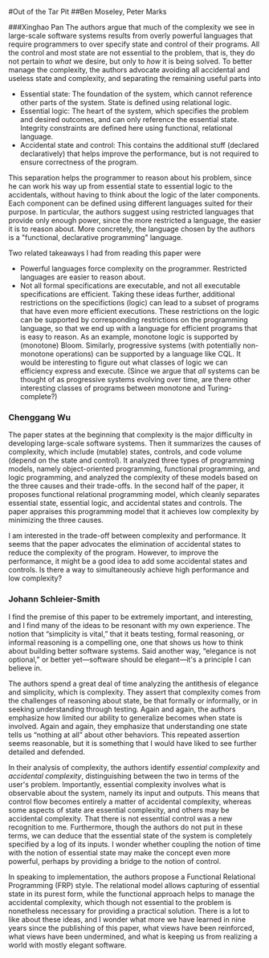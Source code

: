#Out of the Tar Pit
##Ben Moseley, Peter Marks

###Xinghao Pan
The authors argue that much of the complexity we see in large-scale software systems results from overly powerful languages that require programmers to over specify state and control of their programs.
All the control and most state are not essential to the problem, that is, they do not pertain to *what* we desire, but only to *how* it is being solved.
To better manage the complexity, the authors advocate avoiding all accidental and useless state and complexity, and separating the remaining useful parts into
- Essential state: The foundation of the system, which cannot reference other parts of the system. State is defined using relational logic.
- Essential logic: The heart of the system, which specifies the problem and desired outcomes, and can only reference the essential state. Integrity constraints are defined here using functional, relational language.
- Accidental state and control: This contains the additional stuff (declared declaratively) that helps improve the performance, but is not required to ensure correctness of the program.

This separation helps the programmer to reason about his problem, since he can work his way up from essential state to essential logic to the accidentals, without having to think about the logic of the later components.
Each component can be defined using different languages suited for their purpose.
In particular, the authors suggest using restricted languages that provide only enough power, since the more restricted a language, the easier it is to reason about.
More concretely, the language chosen by the authors is a "functional, declarative programming" language.

Two related takeaways I had from reading this paper were
- Powerful languages force complexity on the programmer. Restricted languages are easier to reason about.
- Not all formal specifications are executable, and not all executable specifications are efficient.
Taking these ideas further, additional restrictions on the specifictions (logic) can lead to a subset of programs that have even more efficient executions.
These restrictions on the logic can be supported by corresponding restrictions on the programming language, so that we end up with a language for efficient programs that is easy to reason.
As an example, monotone logic is supported by (monotone) Bloom.
Similarly, progressive systems (with potentially non-monotone operations) can be supported by a language like CQL.
It would be interesting to figure out what classes of logic we can efficiency express and execute.
(Since we argue that *all* systems can be thought of as progressive systems evolving over time, are there other interesting classes of programs between monotone and Turing-complete?)

### Chenggang Wu

The paper states at the beginning that complexity is the major difficulty in developing large-scale software systems. Then it summarizes the causes of complexity, which include (mutable) states, controls, and code volume (depend on the state and control). It analyzed three types of programming models, namely object-oriented programming, functional programming, and logic programming, and analyzed the complexity of these models based on the three causes and their trade-offs. In the second half of the paper, it proposes functional relational programming model, which cleanly separates essential state, essential logic, and accidental states and controls. The paper appraises this programming model that it achieves low complexity by minimizing the three causes.

I am interested in the trade-off between complexity and performance. It seems that the paper advocates the elimination of accidental states to reduce the complexity of the program. However, to improve the performance, it might be a good idea to add some accidental states and controls. Is there a way to simultaneously achieve high performance and low complexity?


### Johann Schleier-Smith

I find the premise of this paper to be extremely important, and interesting, and I find many of the ideas to be resonant with my own experience. The notion that “simplicity is vital,” that it beats testing, formal reasoning, or informal reasoning is a compelling one, one that shows us how to think about building better software systems. Said another way, “elegance is not optional,” or better yet—software should be elegant—it's a principle I can believe in.

The authors spend a great deal of time analyzing the antithesis of elegance and simplicity, which is complexity. They assert that complexity comes from the challenges of reasoning about state, be that formally or informally, or in seeking understanding through testing. Again and again, the authors emphasize how limited our ability to generalize becomes when state is involved. Again and again, they emphasize that understanding one state tells us “nothing at all” about other behaviors. This repeated assertion seems reasonable, but it is something that I would have liked to see further detailed and defended.

In their analysis of complexity, the authors identify *essential complexity* and *accidental complexity*, distinguishing between the two in terms of the user's problem. Importantly, essential complexity involves what is observable about the system, namely its input and outputs. This means that control flow becomes entirely a matter of accidental complexity, whereas some aspects of state are essential complexity, and others may be accidental complexity. That there is not essential control was a new recognition to me. Furthermore, though the authors do not put in these terms, we can deduce that the essential state of the system is completely specified by a log of its inputs. I wonder whether coupling the notion of time with the notion of essential state may make the concept even more powerful, perhaps by providing a bridge to the notion of control.

In speaking to implementation, the authors propose a Functional Relational Programming (FRP) style. The relational model allows capturing of essential state in its purest form, while the functional approach helps to manage the accidental complexity, which though not essential to the problem is nonetheless necessary for providing a practical solution. There is a lot to like about these ideas, and I wonder what more we have learned in nine years since the publishing of this paper, what views have been reinforced, what views have been undermined, and what is keeping us from realizing a world with mostly elegant software.